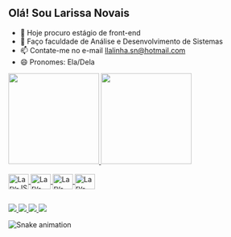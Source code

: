  ## Olá! Sou Larissa Novais

- 🔭 Hoje procuro estágio de front-end
- 🌱 Faço faculdade de Análise e Desenvolvimento de Sistemas
- 📫 Contate-me no e-mail llalinha.sn@hotmail.com
- 😄 Pronomes: Ela/Dela

<div>
  <a href="http://github.com/NovaisLary">
  <img height="180em" src="https://github-readme-stats.vercel.app/api?username=NovaisLary&show_icons=true&theme=synthwave&include_all_commits=true&count_private=true"/>
  <img height="180em" src="https://github-readme-stats.vercel.app/api/top-langs/?username=NovaisLary&layout=compact&langs_count=16&theme=synthwave"/>
</div>

<div style="display:inline_block"><br>
  <img align="center" alt="Lary-JS" height="30" width="40" src="https://cdn.jsdelivr.net/gh/devicons/devicon/icons/javascript/javascript-original.svg"/>
  <img align="center" alt="Lary-CSS" height="30" width="40" src="https://cdn.jsdelivr.net/gh/devicons/devicon/icons/css3/css3-original.svg"/>
  <img align="center" alt="Lary-HTML" height="30" width="40" src="https://cdn.jsdelivr.net/gh/devicons/devicon/icons/html5/html5-original.svg"/>
  <img align="center" alt="Lary-bootStrap" height="30" width="40" src="https://cdn.jsdelivr.net/gh/devicons/devicon/icons/bootstrap/bootstrap-original.svg"/>
</div>

##

<div>
 <a href="" target="_blank"> <img src="https://img.shields.io/badge/Discord-7289DA?style=for-the-badge&logo=discord&logocolor=white" target="_blank"> </a>
 <a href="" target="_blank"> <img src="https://img.shields.io/badge/Instagram-E4405F?style=for-the-badge&logo=instagram&logoColor=white" target="_blank"> </a>
 <a href="" target="_blank"> <img src="https://img.shields.io/badge/-LinkedIn-%230077B5?style=for-the-badge&logo=LinkedIn&logocolor=white" target="_blank"> </a>
 <a href="" target="_blank"> <img src="https://img.shields.io/badge/Gmail-D14836?style=for-the-badge&logo=gmail&logoColor=white"target="_blank"> </a>
 
</div>

![Snake animation](https://github.com/NovaisLary/blob/output/github-contribution-grid-snake.svg)

